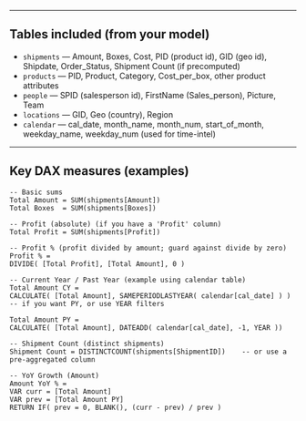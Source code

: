 
---

## Tables included (from your model)
- `shipments` — Amount, Boxes, Cost, PID (product id), GID (geo id), Shipdate, Order_Status, Shipment Count (if precomputed)
- `products` — PID, Product, Category, Cost_per_box, other product attributes
- `people` — SPID (salesperson id), FirstName (Sales_person), Picture, Team
- `locations` — GID, Geo (country), Region
- `calendar` — cal_date, month_name, month_num, start_of_month, weekday_name, weekday_num (used for time-intel)

---

## Key DAX measures (examples)

```dax
-- Basic sums
Total Amount = SUM(shipments[Amount])
Total Boxes  = SUM(shipments[Boxes])

-- Profit (absolute) (if you have a 'Profit' column)
Total Profit = SUM(shipments[Profit])

-- Profit % (profit divided by amount; guard against divide by zero)
Profit % = 
DIVIDE( [Total Profit], [Total Amount], 0 )

-- Current Year / Past Year (example using calendar table)
Total Amount CY = 
CALCULATE( [Total Amount], SAMEPERIODLASTYEAR( calendar[cal_date] ) ) -- if you want PY, or use YEAR filters

Total Amount PY = 
CALCULATE( [Total Amount], DATEADD( calendar[cal_date], -1, YEAR ))

-- Shipment Count (distinct shipments)
Shipment Count = DISTINCTCOUNT(shipments[ShipmentID])    -- or use a pre-aggregated column

-- YoY Growth (Amount)
Amount YoY % = 
VAR curr = [Total Amount]
VAR prev = [Total Amount PY]
RETURN IF( prev = 0, BLANK(), (curr - prev) / prev )
